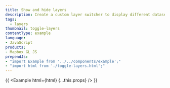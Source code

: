 ```yaml
---
title: Show and hide layers
description: Create a custom layer switcher to display different datasets.
tags:
  - layers
thumbnail: toggle-layers
contentType: example
language:
- JavaScript
products:
- Mapbox GL JS
prependJs:
- "import Example from '../../components/example';"
- "import html from './toggle-layers.html';"
---
```


{{ <Example html={html} {...this.props} /> }}
